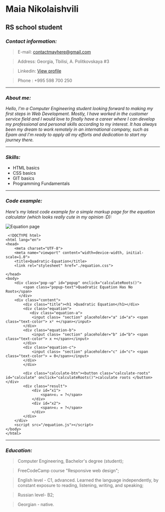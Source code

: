 
 # Maia Nikolaishvili
## RS school student
### *Contact information:*
 > E-mail: contactmayhere@gmail.com
 
 > Address: Georgia, Tbilisi, A. Politkovskaya #3
 
 > Linkedin: [View profile](https://www.linkedin.com/in/may-nikolaishvili-69565217a/)
 
 > Phone : +995 598 700 250
 
---
### *About me:*
 
_Hello, I'm a Computer Engineering student looking forward to making my first steps in Web Development. Mostly, I have worked in the customer service field and I would love to finally have a career where I can develop my professional and personal skills according to my interest. It has always been my dream to work remotely in an international company, such as Epam and I'm ready to apply all my efforts and dedication to start my journey there._

---
### *Skills:*
 - HTML basics
 - CSS basics
 - GIT basics
 - Programming Fundamentals
 
---

### *Code example:*

 _Here's my latest code example for a simple markup page for the equation calculator (which looks really cute in my opinion :D):_

![Equation page](https://i.ibb.co/hCcQRqj/equation.png)




```
 <!DOCTYPE html>
<html lang="en">
<head>
    <meta charset="UTF-8">
    <meta name="viewport" content="width=device-width, initial-scale=1.0">
    <title>Quadratic-Equation</title>
    <link rel="stylesheet" href="./equation.css">
    
</head>
<body>
    <div class="pop-up" id="popup" onclick="calculateRoots()">
        <span class="popup-text">Quadratic Equation Has No Roots</span>
      </div>
    <div class="content">
        <div class="title"><h1 >Quadratic Equation</h1></div>
        <div class="equation">
           <div class="equation-a">
            <input class= "section" placeholder="a" id="a"> <span class="text-color"> x² +</span></input>
        </div>
        <div class="equation-b">
            <input class= "section" placeholder="b" id="b"> <span class="text-color"> x +</span></input>
        </div>
        <div class="equation-c">
            <input class= "section" placeholder="c" id="c"> <span class="text-color"> = 0</span></input>
        </div> 
        </div>
        
        <div class="calculate-btn"><button class="calculate-roots" id="calculate" onclick="calculateRoots()">calculate roots </button></div>
        <div class="result">
            <div id="x1">
                <span>x₁ = ?</span>
            </div>
            <div id="x2">
                <span>x₂ = ?</span>
            </div>
        </div>
    </div>
    <script src="/equation.js"></script>
</body>
</html>
```
---
### *Education:*

> Computer Engineering, Bachelor's degree (student);

> FreeCodeCamp course "Responsive web design";

> English level - C1, advanced. Learned the language independently, by constant exposure to reading, listening, writing, and speaking;

> Russian level- B2;

> Georgian - native.



